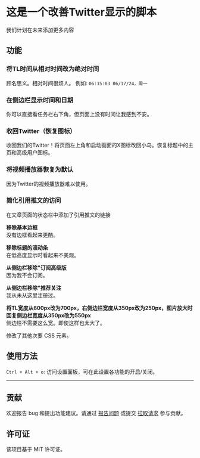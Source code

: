 # 这是一个改善Twitter显示的脚本

我们计划在未来添加更多内容

## 功能

### 将TL时间从相对时间改为绝对时间

顾名思义。相对时间很烦人。
例如: `06:15:03 06/17/24，周一`

### 在侧边栏显示时间和日期

你可以直接看任务栏右下角，但页面上没有时间让我感到不安。

### 收回Twitter（恢复图标）

收回我们的Twitter！将页面左上角和启动画面的X图标改回小鸟。恢复标题中的主页和高级用户图标。

### 将视频播放器恢复为默认

因为Twitter的视频播放器难以使用。

### 简化引用推文的访问

在文章页面的状态栏中添加了引用推文的链接

**移除基本边框**  
没有边框看起来更酷。

**移除标题的滚动条**  
在低高度显示时看起来不美观。

**从侧边栏移除"订阅高级版**  
因为我不会订阅。

**从侧边栏移除"推荐关注**  
我从未从这里注册过。

**将TL宽度从600px改为700px，右侧边栏宽度从350px改为250px，图片放大时回复侧边栏宽度从350px改为550px**  
侧边栏不需要这么宽。即使这样也太大了。

修改了其他次要 CSS 元素。

## 使用方法

`Ctrl + Alt + o`: 访问设置面板，可在此设置各功能的开启/关闭。

---

## 贡献

欢迎报告 bug 和提出功能建议。请通过 [报告问题](https://github.com/yossy17/twitter-kaizen/issues) 或提交 [拉取请求](https://github.com/yossy17/twitter-kaizen/pulls) 参与贡献。

## 许可证

该项目基于 MIT 许可证。
